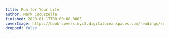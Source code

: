 ```yaml
---
title: Run for Your Life
author: Mark Cucuzzella
finished: 2020-01-17T00:00:00.000Z
coverImage: https://book-covers.nyc3.digitaloceanspaces.com/readings/run-for-your-life-01.jpg
dropped: false
---
```


